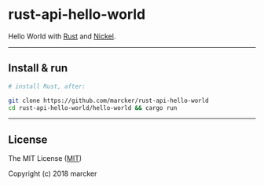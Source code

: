 # rust-api-hello-world

Hello World with [Rust](https://www.rust-lang.org) and [Nickel](http://nickel-org.github.io/).

---

## Install & run

```bash
# install Rust, after:

git clone https://github.com/marcker/rust-api-hello-world
cd rust-api-hello-world/hello-world && cargo run
```

---

## License

The MIT License ([MIT](https://github.com/marcker/rust-api-hello-world/blob/master/license.md))

Copyright (c) 2018 marcker

